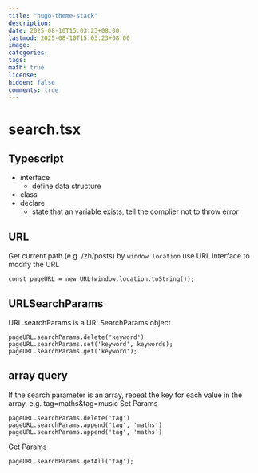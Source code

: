 ```yaml
---
title: "hugo-theme-stack"
description: 
date: 2025-08-10T15:03:23+08:00
lastmod: 2025-08-10T15:03:23+08:00
image: 
categories: 
tags: 
math: true
license: 
hidden: false
comments: true
---
```


# search.tsx
## Typescript
- interface
    - define data structure
- class
- declare
    - state that an variable exists, tell the complier not to throw error

## URL
Get current path (e.g. /zh/posts) by `window.location`
use URL interface to modify the URL
```
const pageURL = new URL(window.location.toString());
```
## URLSearchParams

URL.searchParams is a URLSearchParams object
```
pageURL.searchParams.delete('keyword')
pageURL.searchParams.set('keyword', keywords);
pageURL.searchParams.get('keyword');
```
## array query
If the search parameter is an array, repeat the key for each value in the array. e.g. tag=maths&tag=music
Set Params
```
pageURL.searchParams.delete('tag')
pageURL.searchParams.append('tag', 'maths')
pageURL.searchParams.append('tag', 'maths')
```
Get Params
```
pageURL.searchParams.getAll('tag');
```
